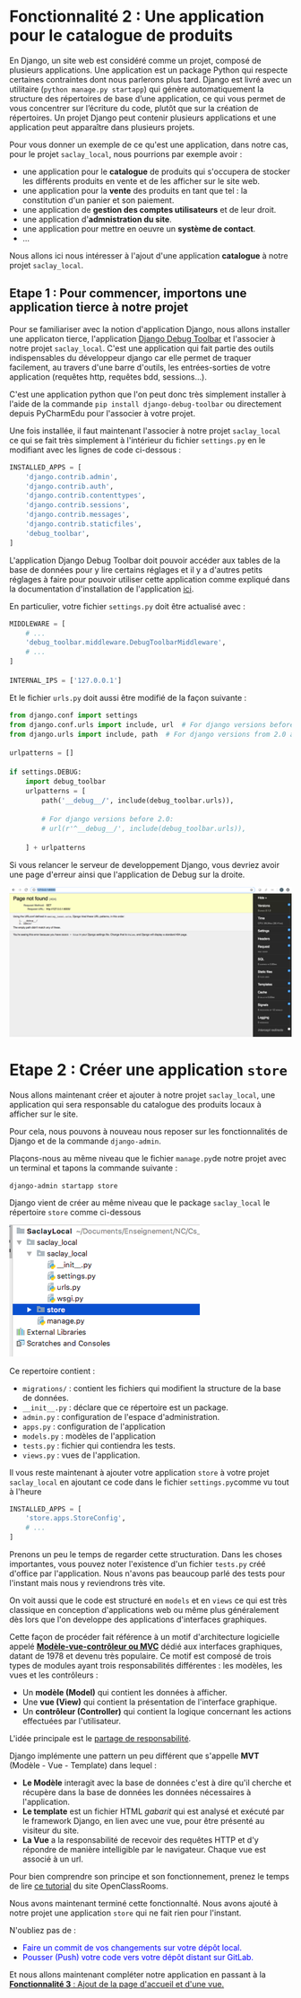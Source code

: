 # Fonctionnalité 2 : Une application pour le catalogue de produits


En Django, un site web est considéré comme un projet, composé de plusieurs applications.  Une application est un package Python qui respecte certaines contraintes dont nous parlerons plus tard. Django est livré avec un utilitaire (`python manage.py startapp`) qui génère automatiquement la structure des répertoires de base d’une application, ce qui vous permet de vous concentrer sur l’écriture du code, plutôt que sur la création de répertoires. Un projet Django peut contenir plusieurs applications et une application peut apparaître dans plusieurs projets.

Pour vous donner un exemple de ce qu'est une application, dans notre cas, pour le projet `saclay_local`, nous pourrions par exemple avoir :

+ une application pour le **catalogue** de produits qui s'occupera de stocker les différents produits en vente et de les afficher sur le site web.
+ une application pour la **vente** des produits en tant que tel : la constitution d'un panier et son paiement.
+ une application de **gestion des comptes utilisateurs** et de leur droit.
+ une application d'**admnistration du site**.
+ une application pour mettre en oeuvre un **système de contact**.
+ ...

Nous allons ici nous intéresser à l'ajout d'une application **catalogue** à notre projet `saclay_local`.

## Etape 1 : Pour commencer, importons une application tierce à notre projet

Pour se familiariser avec la notion d'application Django, nous allons installer une applicaton tierce, l'application [Django Debug Toolbar](https://github.com/jazzband/django-debug-toolbar) et l'associer à notre projet `saclay_local`. C'est une application qui fait partie des outils indispensables du développeur django car elle permet de traquer facilement, au travers d'une barre d'outils, les entrées-sorties de votre application (requêtes http, requêtes bdd, sessions...).

C'est une application python que l'on peut donc très simplement installer à l'aide de la commande `pip install django-debug-toolbar` ou directement depuis PyCharmEdu pour l'associer à votre projet.

Une fois installée, il faut maintenant l'associer à notre projet `saclay_local` ce qui se fait très simplement à l'intérieur du fichier `settings.py` en le modifiant avec les lignes de code ci-dessous :

```PYTHON
INSTALLED_APPS = [
    'django.contrib.admin',
    'django.contrib.auth',
    'django.contrib.contenttypes',
    'django.contrib.sessions',
    'django.contrib.messages',
    'django.contrib.staticfiles',
    'debug_toolbar',
]
```

L'application Django Debug Toolbar doit pouvoir accéder aux tables de la base de données pour y lire certains réglages et il y a d'autres petits réglages à faire pour pouvoir utiliser cette application comme expliqué dans la documentation d'installation de l'application [ici](https://django-debug-toolbar.readthedocs.io/en/stable/installation.html).

En particulier, votre fichier `settings.py` doit être actualisé avec :

```PYTHON
MIDDLEWARE = [
    # ...
    'debug_toolbar.middleware.DebugToolbarMiddleware',
    # ...
]

INTERNAL_IPS = ['127.0.0.1']

```

Et le fichier `urls.py` doit aussi être modifié de la façon suivante :

```PYTHON
from django.conf import settings
from django.conf.urls import include, url  # For django versions before 2.0
from django.urls import include, path  # For django versions from 2.0 and up

urlpatterns = []

if settings.DEBUG:
    import debug_toolbar
    urlpatterns = [
        path('__debug__/', include(debug_toolbar.urls)),

        # For django versions before 2.0:
        # url(r'^__debug__/', include(debug_toolbar.urls)),

    ] + urlpatterns
```

Si vous relancer le serveur de developpement Django, vous devriez avoir une page d'erreur ainsi que l'application de Debug sur la droite.


![debug](./Images/debugdjango.png)



# Etape 2 : Créer une application `store`

Nous allons maintenant créer et ajouter à notre projet `saclay_local`, une application qui  sera responsable du catalogue des produits locaux à afficher sur le site.

Pour cela, nous pouvons à nouveau nous reposer sur les fonctionnalités de Django et de la commande `django-admin`.

Plaçons-nous au même niveau que le fichier `manage.py`de notre projet avec un terminal et tapons la commande suivante :

`django-admin startapp store `


Django vient de créer au même niveau que le package `saclay_local` le répertoire `store` comme ci-dessous


 ![store](./Images/app.png)

Ce repertoire contient :

+ `migrations/` : contient les fichiers qui modifient la structure de la base de données.
+ `__init__.py` : déclare que ce répertoire est un package.
+ `admin.py` : configuration de l'espace d'administration.
+ `apps.py` : configuration de l'application 
+ `models.py` : modèles de l'application
+ `tests.py` : fichier qui contiendra les tests.
+ `views.py` : vues de l'application.


Il vous reste maintenant à ajouter votre application `store` à votre projet
`saclay_local` en ajoutant ce code dans le fichier `settings.py`comme vu tout à l'heure

```PYTHON
INSTALLED_APPS = [
    'store.apps.StoreConfig',
    # ...
]

``` 
Prenons un peu le temps de regarder cette structuration. Dans les choses importantes, vous pouvez noter l'existence d'un fichier `tests.py` créé d'office par l'application. Nous n'avons pas beaucoup parlé des tests pour l'instant mais nous y reviendrons très vite.

On voit aussi que le code est structuré en `models` et en `views` ce qui est très classique en conception d'applications web ou même plus généralement dès lors que l'on developpe des applications d'interfaces graphiques.

Cette façon de procéder fait référence à un motif d'architecture logicielle appelé [**Modèle-vue-contrôleur ou MVC**](https://fr.wikipedia.org/wiki/Mod%C3%A8le-vue-contr%C3%B4leur) dédié aux interfaces graphiques, datant de 1978 et devenu très populaire. Ce motif est composé de trois types de modules ayant trois responsabilités différentes : les modèles, les vues et les contrôleurs :

 + Un **modèle (Model)** qui  contient les données à afficher.
+ Une **vue (View)** qui contient la présentation de l'interface graphique.
+ Un **contrôleur (Controller)** qui contient la logique concernant les actions effectuées par l'utilisateur.

L'idée principale est le [partage de responsabilité](https://en.wikipedia.org/wiki/Separation_of_concerns). 

Django implémente une pattern un peu différent que s'appelle **MVT** (Modèle - Vue - Template) dans lequel :

+ **Le Modèle** interagit avec la base de données c'est à dire qu'il cherche et récupère dans la base de données les données nécessaires à l'application.  
+ **Le template** est un fichier HTML *gabarit* qui est analysé et exécuté par le framework Django, en lien avec une vue, pour être présenté au visiteur du site. 
+ **La Vue** a la responsabilité de recevoir des requêtes HTTP et d'y répondre de manière intelligible par le navigateur. Chaque vue est associé à un url.

Pour bien comprendre son principe et son fonctionnement, prenez le temps de lire [ce tutorial](https://openclassrooms.com/fr/courses/1871271-developpez-votre-site-web-avec-le-framework-django/1871426-le-fonctionnement-de-django) du site OpenClassRooms.

Nous avons maintenant terminé cette fonctionnalté. Nous avons ajouté à notre projet une application `store` qui ne fait rien pour l'instant.

N'oubliez pas de : 

+ <span style='color:blue'>Faire un commit de vos changements sur votre dépôt local.</span> 
+ <span style='color:blue'>Pousser (Push) votre code vers votre dépôt distant sur GitLab.</span> 


Et nous allons maintenant compléter notre application en passant à la [**Fonctionnalité 3** : Ajout de la page d'accueil et d'une vue.](./S1_vue.md)










